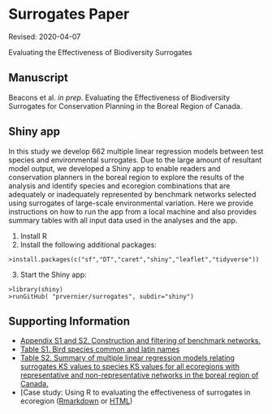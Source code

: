 # Surrogates Paper

Revised: 2020-04-07

Evaluating the Effectiveness of Biodiversity Surrogates

## Manuscript

Beacons et al. <i>in prep</i>. Evaluating the Effectiveness of Biodiversity Surrogates for Conservation Planning in the Boreal Region of Canada.

## Shiny app

In this study we develop 662 multiple linear regression models between test species and environmental surrogates. Due to the large amount of resultant model output, we developed a Shiny app to enable readers and conservation planners in the boreal region to explore the results of the analysis and identify species and ecoregion combinations that are adequately or inadequately represented by benchmark networks selected using surrogates of large-scale environmental variation. Here we provide instructions on how to run the app from a local machine and also provides summary tables with all input data used in the analyses and the app.

  1. Install R
  2. Install the following additional packages:

    >install.packages(c("sf","DT","caret","shiny","leaflet","tidyverse"))
  3. Start the Shiny app:

    >library(shiny)
    >runGitHub( "prvernier/surrogates", subdir="shiny")

## Supporting Information

* [Appendix S1 and S2. Construction and filtering of benchmark networks.](https://github.com/prvernier/surrogates/blob/master/supp_info/appendix_s1s2.md)
* [Table S1. Bird species common and latin names](https://github.com/prvernier/surrogates/blob/master/supp_info/table_s1.md)
* [Table S2. Summary of multiple linear regression models relating surrogates KS values to species KS values for all ecoregions with representative and non-representative networks in the boreal region of Canada.](https://github.com/prvernier/surrogates/blob/master/supp_info/table_s2.md)
* [Case study: Using R to evaluating the effectiveness of surrogates in ecoregion ([Rmarkdown](supp_info/case_study.Rmd) or [HTML](https://htmlpreview.github.io/?https://github.com/prvernier/surrogates/blob/master/supp_info/case_study.html))



